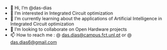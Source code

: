 - 👋 Hi, I’m @das-dias
- 👀 I’m interested in Integrated Circuit optimization
- 🌱 I’m currently learning about the applications of Artificial Intelligence in Integrated Circuit optimization
- 💞️ I’m looking to collaborate on Open Hardware projects
- 📫 How to reach me : @ das.dias@campus.fct.unl.pt or @ das.dias6@gmail.com

<!---
das-dias/das-dias is a ✨ special ✨ repository because its `README.md` (this file) appears on your GitHub profile.
You can click the Preview link to take a look at your changes.
--->
